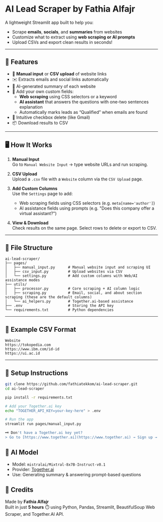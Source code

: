 # AI Lead Scraper by Fathia Alfajr

A lightweight Streamlit app built to help you:
- Scrape **emails**, **socials**, and **summaries** from websites
- Customize what to extract using **web scraping or AI prompts**
- Upload CSVs and export clean results in seconds!

---

## 🚀 Features

- 🔗 **Manual input** or **CSV upload** of website links  
- ✉️ Extracts emails and social links automatically  
- 🧠 AI-generated summary of each website  
- 🧩 Add your own custom fields:
  - **Web scraping** using CSS selectors or a keyword
  - **AI assistant** that answers the questions with one-two sentences explanation
  - Automatically marks leads as “Qualified” when emails are found
- 🧹 Intuitive checkbox delete (like Gmail)  
- 📦 Download results to CSV  

---

## 🖥️ How It Works

1. **Manual Input**  
   Go to `Manual Website Input` → type website URLs and run scraping.

2. **CSV Upload**  
   Upload a `.csv` file with a `Website` column via the `CSV Upload` page.

3. **Add Custom Columns**  
   Use the `Settings` page to add:
   - Web scraping fields using CSS selectors (e.g. `meta[name='author']`)
   - AI assistance fields using prompts (e.g. "Does this company offer a virtual assistant?")

4. **View & Download**  
   Check results on the same page. Select rows to delete or export to CSV.

---

## 📂 File Structure
```csv
ai-lead-scraper/
├── pages/
│   ├── manual_input.py      # Manual website input and scraping UI
│   ├── csv_input.py         # Upload websites via CSV
│   └── settings.py          # Add custom columns with Web/AI assistance modes
├── utils/
│   ├── processor.py         # Core scraping + AI column logic
│   ├── scraping.py          # Email, social, and about section scraping (these are the default columns)
│   └── ai_helpers.py        # Together.ai-based assistance
├── .env                     # Storing the API key
└── requirements.txt         # Python dependencies
```

---

## 📄 Example CSV Format
```csv
Website
https://tokopedia.com
https://www.ibm.com/id-id
https://ui.ac.id
```
---

## 🔧 Setup Instructions

```bash
git clone https://github.com/fathiatekkom/ai-lead-scraper.git
cd ai-lead-scraper

pip install -r requirements.txt

# Add your Together.ai key
echo "TOGETHER_API_KEY=your-key-here" > .env

# Run the app
streamlit run pages/manual_input.py

🗝️ Don't have a Together.ai key yet?  
> Go to [https://www.together.ai](https://www.together.ai) → Sign up → Go to your dashboard → Copy your API key.

```

## 🧠 AI Model

- Model: `mistralai/Mixtral-8x7B-Instruct-v0.1`  
- Provider: [Together.ai](https://together.ai/)  
- Use: Generating summary & answering prompt-based questions

## 🤝 Credits

Made by **Fathia Alfajr**  
Built in just **5 hours** ⏱️ using Python, Pandas, Streamlit, BeautifulSoup Web Scraper, and Together.AI API.
